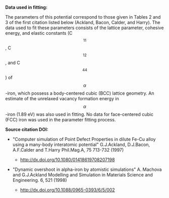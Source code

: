 **Data used in fitting:**

The parameters of this potential correspond to those given in Tables 2 and 3 of the first citation listed below (Ackland, Bacon, Calder, and Harry).  The data used to fit these parameters consists of the lattice parameter, cohesive energy, and elastic constants (C$$_{11}$$, C$$_{12}$$, and C$$_{44}$$) of $$\alpha$$-iron, which possess a body-centered cubic (BCC) lattice geometry.  An estimate of the unrelaxed vacancy formation energy in $$\alpha$$-iron (1.89 eV) was also used in fitting.  No data for face-centered cubic (FCC) iron was used in the parameter fitting process.

**Source citation DOI:**

* "Computer simulation of Point Defect Properties in dilute Fe-Cu alloy using a many-body interatomic potential" G.J.Ackland, D.J.Bacon, A.F.Calder and T.Harry Phil.Mag.A, 75 713-732 (1997) 
    - http://dx.doi.org/10.1080/01418619708207198

* "Dynamic overshoot in alpha-iron by atomistic simulations" A. Machova and G.J.Ackland Modelling and Simulation in Materials Science and Engineering. 6, 521 (1998)
    - http://dx.doi.org/10.1088/0965-0393/6/5/002
